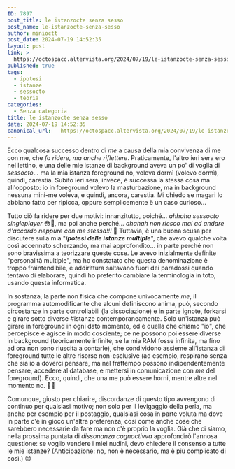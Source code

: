 ```yaml
---
ID: 7897
post_title: le istanzocte senza sesso
post_name: le-istanzocte-senza-sesso
author: minioctt
post_date: 2024-07-19 14:52:35
layout: post
link: >
  https://octospacc.altervista.org/2024/07/19/le-istanzocte-senza-sesso/
published: true
tags:
  - ipotesi
  - istanze
  - sessocto
  - teoria
categories:
  - Senza categoria
title: le istanzocte senza sesso
date: 2024-07-19 14:52:35
canonical_url:   https://octospacc.altervista.org/2024/07/19/le-istanzocte-senza-sesso/
---
```

<!-- wp:paragraph -->
<p>Ecco qualcosa successo dentro di <em>me</em> a causa della mia convivenza di me con me, che <em>fa ridere, ma anche riflettere</em>. Praticamente, l'altro ieri sera ero nel lettino, e una delle mie istanze di background aveva un po' di voglia di <em>sessocto</em>... ma la mia istanza foreground no, voleva dormì (volevo dormì), quindi, carestia. Subito ieri sera, invece, è successa la stessa cosa ma all'opposto: io in foreground volevo la masturbazione, ma in background nessuna mini-me voleva, e quindi, ancora, carestia. Mi chiedo se magari lo abbiano fatto per ripicca, oppure semplicemente è un caso curioso...</p>
<!-- /wp:paragraph -->

<!-- wp:paragraph -->
<p>Tutto ciò fa ridere per due motivi: innanzitutto, poiché... <em>ahhaha sessocto singleplayer</em> 😳🤣, ma poi anche perché... <em>ahahah non riesco mai ad andare d'accordo neppure con me stessa!!!</em> 🥰 Tuttavia, è una buona scusa per discutere sulla mia "<strong><em>ipotesi delle istanze multiple</em></strong>", che avevo qualche volta così accennato scherzando, ma mai approfondito... in parte perché non sono bravissima a teorizzare queste cose. Le avevo inizialmente definite "personalità multiple", ma ho constatato che questa denominazione è troppo fraintendibile, e addirittura saltavano fuori dei paradossi quando tentavo di elaborare, quindi ho preferito cambiare la terminologia in toto, usando questa informatica.</p>
<!-- /wp:paragraph -->

<!-- wp:paragraph -->
<p>In sostanza, la parte non fisica che compone univocamente <em>me</em>, il programma automodificante che alcuni definiscono anima, può, secondo circostanze in parte controllabili (la dissociazione) e in parte ignote, forkarsi e girare sotto diverse #istanze contemporaneamente. Solo un'istanza può girare in foreground in ogni dato momento, ed è quella che chiamo "io", che percepisce e agisce in modo cosciente; ce ne possono poi essere diverse in background (teoricamente infinite, se la mia RAM fosse infinita, ma fino ad ora non sono riuscita a contarle), che condividono assieme all'istanza di foreground tutte le altre risorse non-esclusive (ad esempio, respirano senza che sia io a doverci pensare, ma nel frattempo possono indipendentemente pensare, accedere al database, e mettersi in comunicazione con <em>me</em> del foreground). Ecco, quindi, che una me può essere horni, mentre altre nel momento no. 😵‍💫️</p>
<!-- /wp:paragraph -->

<!-- wp:paragraph -->
<p>Comunque, giusto per chiarire, discordanze di questo tipo avvengono di continuo per qualsiasi motivo; non solo per il levigaggio della perla, ma anche per esempio per il postaggio, qualsiasi cosa in parte voluta ma dove in parte c'è in gioco un'altra preferenza, così come anche cose che sarebbero necessarie da fare ma non c'è proprio la voglia. Già che ci siamo, nella prossima puntata di <em>dissonanza cognoctivva</em> approfondirò l'annosa questione: se voglio vendere i miei nudini, devo chiedere il consenso a tutte le mie istanze? (Anticipazione: no, non è necessario, ma è più complicato di così.) 😊️</p>
<!-- /wp:paragraph -->